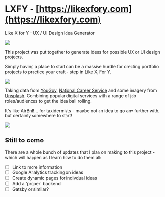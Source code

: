# LXFY - [https://likexfory.com](https://likexfory.com)

Like X for Y - UX / UI Design Idea Generator

![](https://paulcoffield.github.io/LXFY/images/lxfy_rm_01.png)

This project was put together to generate ideas for possible UX or UI design projects.

Simply having a place to start can be a massive hurdle for creating portfolio projects to practice your craft - step in Like X, For Y.

![](https://paulcoffield.github.io/LXFY/images/lxfy_rm_02.png)

Taking data from [YouGov](https://yougov.co.uk/ratings/technology/popularity/digital-services/all), [National Career Service](https://nationalcareers.service.gov.uk/) and some imagery from [Unsplash](https://unsplash.com).
Combining popular digital services with a range of job roles/audiences to get the idea ball rolling.

It's like AirBnB... for taxidermists - maybe not an idea to go any further with, but certainly somewhere to start!

![](https://paulcoffield.github.io/LXFY/images/lxfy_rm_03.png)

## Still to come

There are a whole bunch of updates that I plan on making to this project - which will happen as I learn how to do them all:

- [ ] Link to more information
- [ ] Google Analytics tracking on ideas
- [ ] Create dynamic pages for indivdual ideas
- [ ] Add a 'proper' backend
- [ ] Gatsby or similar?
